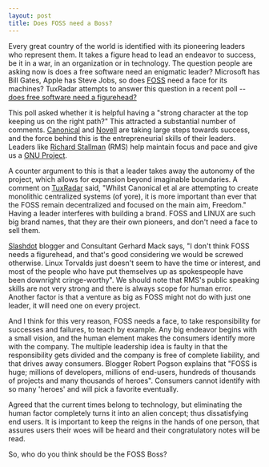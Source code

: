 ```yaml
---
layout: post
title: Does FOSS need a Boss?
---
```


Every great country of the world is identified with its pioneering leaders who represent them. It takes a figure head to lead an endeavor to success, be it in a war, in an organization or in technology. The question people are asking now is does a free software need an enigmatic leader? Microsoft has Bill Gates, Apple has Steve Jobs, so does <a href="http://en.wikipedia.org/wiki/FOSS">FOSS</a> need a face for its machines? TuxRadar attempts to answer this question in a recent poll -- <a href="http://www.tuxradar.com/content/open-ballot-does-free-software-need-figurehead">does free software need a figurehead?</a>

This poll asked whether it is helpful having a "strong character at the top keeping us on the right path?" This attracted a substantial number of comments. <a href="http://www.canonical.com/">Canonical</a> and <a href="http://www.novell.com/">Novell</a> are taking large steps towards success, and the force behind this is the entrepreneurial skills of their leaders. Leaders like <a href="http://en.wikipedia.org/wiki/Richard_Stallman">Richard Stallman</a> (RMS) help maintain focus and pace and give us a <a href="http://www.gnu.org/gnu/thegnuproject.html">GNU Project</a>. 

A counter argument to this is that a leader takes away the autonomy of the project, which allows for expansion beyond imaginable boundaries. A comment on <a href="http://www.tuxradar.com/">TuxRadar</a> said, "Whilst Canonical et al are attempting to create monolithic centralized systems (of yore), it is more important than ever that the FOSS remain decentralized and focused on the main aim, Freedom." Having a leader interferes with building a brand. FOSS and LINUX are such big brand names, that they are their own pioneers, and don't need a face to sell them. 

<a href="http://slashdot.org/">Slashdot</a> blogger and Consultant Gerhard Mack says, "I don't think FOSS needs a figurehead, and that's good considering we would be screwed otherwise. Linux Torvalds just doesn't seem to have the time or interest, and most of the people who have put themselves up as spokespeople have been downright cringe-worthy". We should note that RMS's public speaking skills are not very strong and there is always scope for human error. Another factor is that a venture as big as FOSS might not do with just one leader, it will need one on every project. 

And I think for this very reason, FOSS needs a face, to take responsibility for successes and failures, to teach by example. Any big endeavor begins with a small vision, and the human element makes the consumers identify more with the company. The multiple leadership idea is faulty in that the responsibility gets divided and the company is free of complete liability, and that drives away consumers. Blogger Robert Pogson explains that "FOSS is huge; millions of developers, millions of end-users, hundreds of thousands of projects and many thousands of heroes". Consumers cannot identify with so many 'heroes' and will pick a favorite eventually. 

Agreed that the current times belong to technology, but eliminating the human factor completely turns it into an alien concept; thus dissatisfying end users. It is important to keep the reigns in the hands of one person, that assures users their woes will be heard and their congratulatory notes will be read. 

So, who do you think should be the FOSS Boss?
